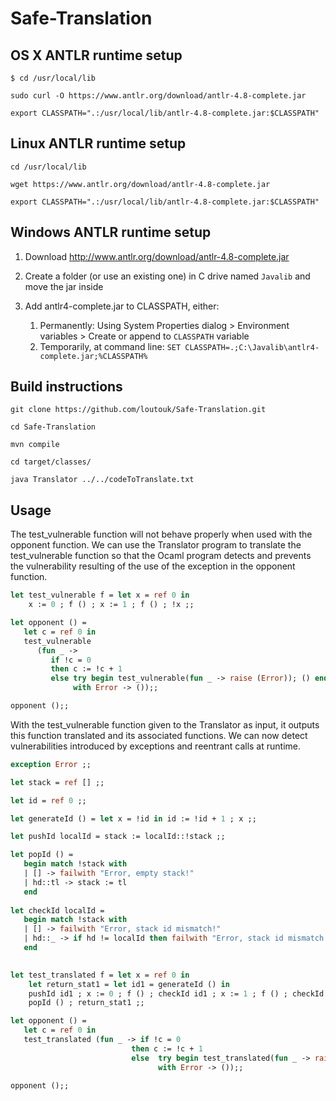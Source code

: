 # Safe-Translation

## OS X ANTLR runtime setup

`$ cd /usr/local/lib`

`sudo curl -O https://www.antlr.org/download/antlr-4.8-complete.jar`

`export CLASSPATH=".:/usr/local/lib/antlr-4.8-complete.jar:$CLASSPATH"`

## Linux ANTLR runtime setup

`cd /usr/local/lib`

`wget https://www.antlr.org/download/antlr-4.8-complete.jar`

`export CLASSPATH=".:/usr/local/lib/antlr-4.8-complete.jar:$CLASSPATH"`

## Windows ANTLR runtime setup

1. Download http://www.antlr.org/download/antlr-4.8-complete.jar

2. Create a folder (or use an existing one) in C drive named `Javalib` and move the jar inside

3. Add antlr4-complete.jar to CLASSPATH, either:
    1. Permanently: Using System Properties dialog > Environment variables > Create or append to `CLASSPATH` variable
    2. Temporarily, at command line: `SET CLASSPATH=.;C:\Javalib\antlr4-complete.jar;%CLASSPATH%`


## Build instructions

`git clone https://github.com/loutouk/Safe-Translation.git`

`cd Safe-Translation`

`mvn compile`

`cd target/classes/`

`java Translator ../../codeToTranslate.txt`

## Usage

The test_vulnerable function will not behave properly when used with the opponent function. We can use the Translator program to translate the test_vulnerable function so that the Ocaml program detects and prevents the vulnerability resulting of the use of the exception in the opponent function.

```ocaml
let test_vulnerable f = let x = ref 0 in 
    x := 0 ; f () ; x := 1 ; f () ; !x ;;

let opponent () =
   let c = ref 0 in
   test_vulnerable 
      (fun _ -> 
         if !c = 0
         then c := !c + 1
         else try begin test_vulnerable(fun _ -> raise (Error)); () end
              with Error -> ());;

opponent ();;
```

With the test_vulnerable function given to the Translator as input, it outputs this function translated and its associated functions. We can now detect vulnerabilities introduced by exceptions and reentrant calls at runtime.

```ocaml
exception Error ;;

let stack = ref [] ;;

let id = ref 0 ;;

let generateId () = let x = !id in id := !id + 1 ; x ;;

let pushId localId = stack := localId::!stack ;;

let popId () =
   begin match !stack with
   | [] -> failwith "Error, empty stack!"
   | hd::tl -> stack := tl
   end
   
let checkId localId =
   begin match !stack with
   | [] -> failwith "Error, stack id mismatch!"
   | hd::_ -> if hd != localId then failwith "Error, stack id mismatch!"
   end
   

let test_translated f = let x = ref 0 in 
    let return_stat1 = let id1 = generateId () in 
    pushId id1 ; x := 0 ; f () ; checkId id1 ; x := 1 ; f () ; checkId id1 ; !x in 
    popId () ; return_stat1 ;;

let opponent () =
   let c = ref 0 in
   test_translated (fun _ -> if !c = 0
                           then c := !c + 1
                           else  try begin test_translated(fun _ -> raise (Error)); () end
                                 with Error -> ());;

opponent ();;
```
